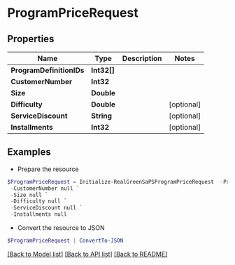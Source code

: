 # ProgramPriceRequest
## Properties

Name | Type | Description | Notes
------------ | ------------- | ------------- | -------------
**ProgramDefinitionIDs** | **Int32[]** |  | 
**CustomerNumber** | **Int32** |  | 
**Size** | **Double** |  | 
**Difficulty** | **Double** |  | [optional] 
**ServiceDiscount** | **String** |  | [optional] 
**Installments** | **Int32** |  | [optional] 

## Examples

- Prepare the resource
```powershell
$ProgramPriceRequest = Initialize-RealGreenSaPSProgramPriceRequest  -ProgramDefinitionIDs null `
 -CustomerNumber null `
 -Size null `
 -Difficulty null `
 -ServiceDiscount null `
 -Installments null
```

- Convert the resource to JSON
```powershell
$ProgramPriceRequest | ConvertTo-JSON
```

[[Back to Model list]](../README.md#documentation-for-models) [[Back to API list]](../README.md#documentation-for-api-endpoints) [[Back to README]](../README.md)


